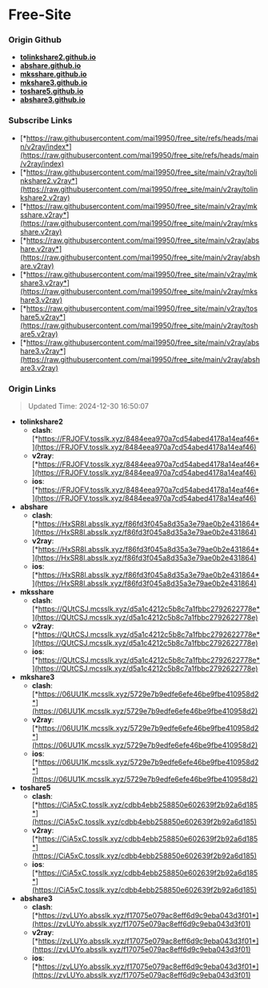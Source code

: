 # Free-Site

### Origin Github

- [**tolinkshare2.github.io**](https://github.com/tolinkshare2/tolinkshare2.github.io)
- [**abshare.github.io**](https://github.com/abshare/abshare.github.io)
- [**mksshare.github.io**](https://github.com/mksshare/mksshare.github.io)
- [**mkshare3.github.io**](https://github.com/mkshare3/mkshare3.github.io)
- [**toshare5.github.io**](https://github.com/toshare5/toshare5.github.io)
- [**abshare3.github.io**](https://github.com/abshare3/abshare3.github.io)

### Subscribe Links

- [*https://raw.githubusercontent.com/mai19950/free_site/refs/heads/main/v2ray/index*](https://raw.githubusercontent.com/mai19950/free_site/refs/heads/main/v2ray/index)
- [*https://raw.githubusercontent.com/mai19950/free_site/main/v2ray/tolinkshare2.v2ray*](https://raw.githubusercontent.com/mai19950/free_site/main/v2ray/tolinkshare2.v2ray)
- [*https://raw.githubusercontent.com/mai19950/free_site/main/v2ray/mksshare.v2ray*](https://raw.githubusercontent.com/mai19950/free_site/main/v2ray/mksshare.v2ray)
- [*https://raw.githubusercontent.com/mai19950/free_site/main/v2ray/abshare.v2ray*](https://raw.githubusercontent.com/mai19950/free_site/main/v2ray/abshare.v2ray)
- [*https://raw.githubusercontent.com/mai19950/free_site/main/v2ray/mkshare3.v2ray*](https://raw.githubusercontent.com/mai19950/free_site/main/v2ray/mkshare3.v2ray)
- [*https://raw.githubusercontent.com/mai19950/free_site/main/v2ray/toshare5.v2ray*](https://raw.githubusercontent.com/mai19950/free_site/main/v2ray/toshare5.v2ray)
- [*https://raw.githubusercontent.com/mai19950/free_site/main/v2ray/abshare3.v2ray*](https://raw.githubusercontent.com/mai19950/free_site/main/v2ray/abshare3.v2ray)

### Origin Links

> Updated Time: 2024-12-30 16:50:07

- **tolinkshare2**
  - **clash**: [*https://FRJOFV.tosslk.xyz/8484eea970a7cd54abed4178a14eaf46*](https://FRJOFV.tosslk.xyz/8484eea970a7cd54abed4178a14eaf46)
  - **v2ray**: [*https://FRJOFV.tosslk.xyz/8484eea970a7cd54abed4178a14eaf46*](https://FRJOFV.tosslk.xyz/8484eea970a7cd54abed4178a14eaf46)
  - **ios**: [*https://FRJOFV.tosslk.xyz/8484eea970a7cd54abed4178a14eaf46*](https://FRJOFV.tosslk.xyz/8484eea970a7cd54abed4178a14eaf46)
- **abshare**
  - **clash**: [*https://HxSR8l.absslk.xyz/f86fd3f045a8d35a3e79ae0b2e431864*](https://HxSR8l.absslk.xyz/f86fd3f045a8d35a3e79ae0b2e431864)
  - **v2ray**: [*https://HxSR8l.absslk.xyz/f86fd3f045a8d35a3e79ae0b2e431864*](https://HxSR8l.absslk.xyz/f86fd3f045a8d35a3e79ae0b2e431864)
  - **ios**: [*https://HxSR8l.absslk.xyz/f86fd3f045a8d35a3e79ae0b2e431864*](https://HxSR8l.absslk.xyz/f86fd3f045a8d35a3e79ae0b2e431864)
- **mksshare**
  - **clash**: [*https://QUtCSJ.mcsslk.xyz/d5a1c4212c5b8c7a1fbbc2792622778e*](https://QUtCSJ.mcsslk.xyz/d5a1c4212c5b8c7a1fbbc2792622778e)
  - **v2ray**: [*https://QUtCSJ.mcsslk.xyz/d5a1c4212c5b8c7a1fbbc2792622778e*](https://QUtCSJ.mcsslk.xyz/d5a1c4212c5b8c7a1fbbc2792622778e)
  - **ios**: [*https://QUtCSJ.mcsslk.xyz/d5a1c4212c5b8c7a1fbbc2792622778e*](https://QUtCSJ.mcsslk.xyz/d5a1c4212c5b8c7a1fbbc2792622778e)
- **mkshare3**
  - **clash**: [*https://06UU1K.mcsslk.xyz/5729e7b9edfe6efe46be9fbe410958d2*](https://06UU1K.mcsslk.xyz/5729e7b9edfe6efe46be9fbe410958d2)
  - **v2ray**: [*https://06UU1K.mcsslk.xyz/5729e7b9edfe6efe46be9fbe410958d2*](https://06UU1K.mcsslk.xyz/5729e7b9edfe6efe46be9fbe410958d2)
  - **ios**: [*https://06UU1K.mcsslk.xyz/5729e7b9edfe6efe46be9fbe410958d2*](https://06UU1K.mcsslk.xyz/5729e7b9edfe6efe46be9fbe410958d2)
- **toshare5**
  - **clash**: [*https://CiA5xC.tosslk.xyz/cdbb4ebb258850e602639f2b92a6d185*](https://CiA5xC.tosslk.xyz/cdbb4ebb258850e602639f2b92a6d185)
  - **v2ray**: [*https://CiA5xC.tosslk.xyz/cdbb4ebb258850e602639f2b92a6d185*](https://CiA5xC.tosslk.xyz/cdbb4ebb258850e602639f2b92a6d185)
  - **ios**: [*https://CiA5xC.tosslk.xyz/cdbb4ebb258850e602639f2b92a6d185*](https://CiA5xC.tosslk.xyz/cdbb4ebb258850e602639f2b92a6d185)
- **abshare3**
  - **clash**: [*https://zvLUYo.absslk.xyz/f17075e079ac8eff6d9c9eba043d3f01*](https://zvLUYo.absslk.xyz/f17075e079ac8eff6d9c9eba043d3f01)
  - **v2ray**: [*https://zvLUYo.absslk.xyz/f17075e079ac8eff6d9c9eba043d3f01*](https://zvLUYo.absslk.xyz/f17075e079ac8eff6d9c9eba043d3f01)
  - **ios**: [*https://zvLUYo.absslk.xyz/f17075e079ac8eff6d9c9eba043d3f01*](https://zvLUYo.absslk.xyz/f17075e079ac8eff6d9c9eba043d3f01)
